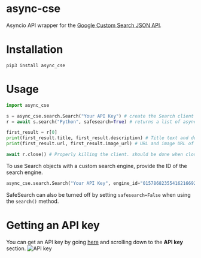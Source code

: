 # async-cse
Asyncio API wrapper for the [Google Custom Search JSON API](https://developers.google.com/custom-search/v1/overview).
# Installation
`pip3 install async_cse`
# Usage
```python
import async_cse

s = async_cse.search.Search("Your API Key") # create the Search client (uses Google by default!)
r = await s.search("Python", safesearch=True) # returns a list of async_cse.search.Result objects

first_result = r[0]
print(first_result.title, first_result.description) # Title text and description
print(first_result.url, first_result.image_url) # URL and image URL of the search result

await r.close() # Properly killing the client. should be done when closing your program
```
To use Search objects with a custom search engine, provide the ID of the search engine.
```python
async_cse.search.Search("Your API Key", engine_id="015786823554162166929:mywctwj8es4")
```
SafeSearch can also be turned off by setting `safesearch=False` when using the `search()` method.
# Getting an API key
You can get an API key by going [here](https://developers.google.com/custom-search/v1/overview) and scrolling down to the **API key** section.
![API key](https://i.imgur.com/pHXFiI8.png "Getting an API key")
